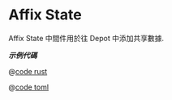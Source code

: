 # Affix State

Affix State 中間件用於往 Depot 中添加共享數據.

_**示例代碼**_ 

<CodeGroup>
  <CodeGroupItem title="main.rs" active>

@[code rust](../../../../codes/affix-state/src/main.rs)

  </CodeGroupItem>
  <CodeGroupItem title="Cargo.toml">

@[code toml](../../../../codes/affix-state/Cargo.toml)

  </CodeGroupItem>
</CodeGroup>